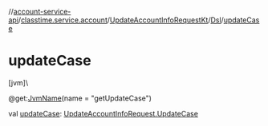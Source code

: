 //[account-service-api](../../../../index.md)/[classtime.service.account](../../index.md)/[UpdateAccountInfoRequestKt](../index.md)/[Dsl](index.md)/[updateCase](update-case.md)

# updateCase

[jvm]\

@get:[JvmName](https://kotlinlang.org/api/latest/jvm/stdlib/kotlin.jvm/-jvm-name/index.html)(name = &quot;getUpdateCase&quot;)

val [updateCase](update-case.md): [UpdateAccountInfoRequest.UpdateCase](../../-update-account-info-request/-update-case/index.md)
